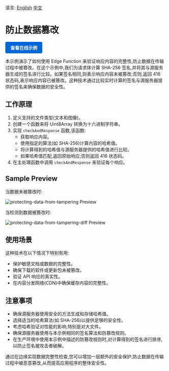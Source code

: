 <div align="left">
  语言:
  <a title="英文" href="README.md">English</a>
  <a title="中文" href="README.zh-CN.md">中文</a>
</div>

# 防止数据篡改

<a href="https://edgeone.ai/developer/examples/protecting-data-from-tampering" style="display: inline-block; background-color: #0366d6; color: white; padding: 8px 16px; text-decoration: none; border-radius: 4px; font-weight: bold;">查看在线示例</a>

本示例演示了如何使用 Edge Function 来验证响应内容的完整性,防止数据在传输过程中被篡改。在这个示例中,我们为请求体计算 SHA-256 签名,并将其与源服务器生成的签名进行比较。如果签名相同,则表示响应内容未被篡改;否则,返回 416 状态码,表示响应内容已被篡改。这种技术通过比较实时计算的签名与源服务器提供的签名来确保数据的安全性。

## 工作原理

1. 定义支持的文件类型(文本和图像)。
2. 创建一个函数来将 Uint8Array 转换为十六进制字符串。
3. 实现 `checkAndResponse` 函数,该函数:
   - 获取响应内容。
   - 使用指定的算法(如 SHA-256)计算内容的哈希值。
   - 将计算得到的哈希值与源服务器提供的哈希值进行比较。
   - 如果哈希值匹配,返回原始响应;否则返回 416 状态码。
4. 在主处理函数中调用 `checkAndResponse` 来验证每个响应。

## Sample Preview

当数据未被篡改时:

![protecting-data-from-tampering Preview](../assets/images/protecting-data-from-tampering-same.avif)

当检测到数据被篡改时:

![protecting-data-from-tampering-diff Preview](../assets/images/protecting-data-from-tampering-diff.avif)

## 使用场景

这种技术在以下情况下特别有用:

- 保护敏感文档或数据的完整性。
- 确保下载的软件或更新包未被篡改。
- 验证 API 响应的真实性。
- 在内容分发网络(CDN)中确保缓存内容的完整性。

## 注意事项

- 确保源服务器使用安全的方法生成和存储哈希值。
- 选择适当的哈希算法(如 SHA-256)以提供足够的安全性。
- 考虑哈希验证对性能的影响,特别是对大文件。
- 确保源服务器使用与本示例相同的签名算法和防篡改规则。
- 在生产环境中使用本示例中描述的防篡改规则时,对计算得到的签名进行排序,以防止签名被攻击者破解。

通过在边缘实现数据完整性检查,您可以增加一层额外的安全保护,防止数据在传输过程中被恶意篡改,从而提高应用程序的整体安全性。